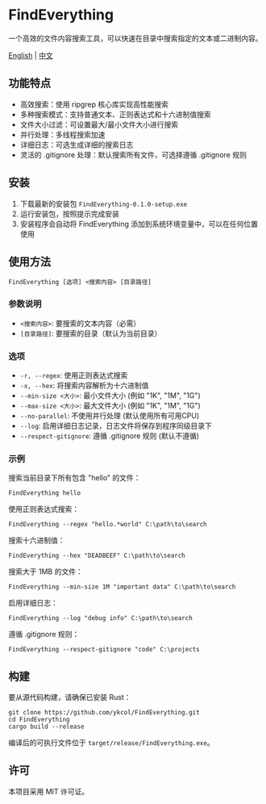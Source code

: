 # FindEverything

一个高效的文件内容搜索工具，可以快速在目录中搜索指定的文本或二进制内容。

[English](README.md) | [中文](README_CN.md)

## 功能特点

- 高效搜索：使用 ripgrep 核心库实现高性能搜索
- 多种搜索模式：支持普通文本、正则表达式和十六进制值搜索
- 文件大小过滤：可设置最大/最小文件大小进行搜索
- 并行处理：多线程搜索加速
- 详细日志：可选生成详细的搜索日志
- 灵活的 .gitignore 处理：默认搜索所有文件，可选择遵循 .gitignore 规则

## 安装

1. 下载最新的安装包 `FindEverything-0.1.0-setup.exe`
2. 运行安装包，按照提示完成安装
3. 安装程序会自动将 FindEverything 添加到系统环境变量中，可以在任何位置使用

## 使用方法

```
FindEverything [选项] <搜索内容> [目录路径]
```

### 参数说明

- `<搜索内容>`: 要搜索的文本内容（必需）
- `[目录路径]`: 要搜索的目录（默认为当前目录）

### 选项

- `-r, --regex`: 使用正则表达式搜索
- `-x, --hex`: 将搜索内容解析为十六进制值
- `--min-size <大小>`: 最小文件大小 (例如 "1K", "1M", "1G")
- `--max-size <大小>`: 最大文件大小 (例如 "1K", "1M", "1G")
- `--no-parallel`: 不使用并行处理 (默认使用所有可用CPU)
- `--log`: 启用详细日志记录，日志文件将保存到程序同级目录下
- `--respect-gitignore`: 遵循 .gitignore 规则 (默认不遵循)

### 示例

搜索当前目录下所有包含 "hello" 的文件：
```
FindEverything hello
```

使用正则表达式搜索：
```
FindEverything --regex "hello.*world" C:\path\to\search
```

搜索十六进制值：
```
FindEverything --hex "DEADBEEF" C:\path\to\search
```

搜索大于 1MB 的文件：
```
FindEverything --min-size 1M "important data" C:\path\to\search
```

启用详细日志：
```
FindEverything --log "debug info" C:\path\to\search
```

遵循 .gitignore 规则：
```
FindEverything --respect-gitignore "code" C:\projects
```

## 构建

要从源代码构建，请确保已安装 Rust：

```
git clone https://github.com/ykcol/FindEverything.git
cd FindEverything
cargo build --release
```

编译后的可执行文件位于 `target/release/FindEverything.exe`。

## 许可

本项目采用 MIT 许可证。 